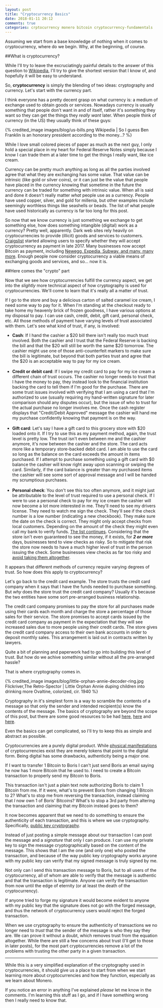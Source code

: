 ```yaml
---
layout: post
title: "Cryptocurrency Basics"
date: 2018-01-11 20:12
comments: true
categories: crptocurrency monero bitcoin cryptocurrency-fundamentals
---
```

Assuming we start from a base knowledge of nothing when it comes to cryptocurrency, where do we begin. Why, at the beginning, of course.

<!--more-->

##What is cryptocurrency?

While I'll try to leave the excruciatingly painful details to the answer of this question to [Wikipedia](https://en.wikipedia.org/wiki/Cryptocurrency), I'll try to give the shortest version that I know of, and hopefully it will be easy to understand.

So, **cryptocurrency** is simply the blending of two ideas: cryptography and currency. Let's start with the currency part.

I think everyone has a pretty decent grasp on what currency is: a medium of exchange used to obtain goods or services. Nowadays currency is usually something that people don't want in and of itself, rather it's something they want so they can get the things they _really want_ later. When people think of currency (in the US) they usually think of these guys:

{% credited_image images/blog/us-bills.png Wikipedia | So I guess Ben Franklin is an honorary president according to the money...? %}

While I love small colored pieces of paper as much as the next guy, I only hold a special place in my heart for Federal Reserve Notes simply because I know I can trade them at a later time to get the things I really want, like ice cream.

Currency can be pretty much anything as long as all the parties involved agree that what they are exchanging has some value. That value can be intrinsic (like gold or silver coins), or it can just be the value that people have placed in the currency knowing that sometime in the future the currency can be traded for something with intrinsic value. When all is said and done it doesn't really matter _what_ people use as a currency. People have used copper, silver, and gold for millenia, but other examples include seemingly worthless things like seashells or beads. The list of what people have used historically as currency is far too long for this post.

So now that we know currency is just something we exchange to get something else, how does something intangible (digital) work as a currency? Pretty well, apparently. Dark web sites rely heavily on cryptocurrencies to provide (illicit) goods and services to customers. [Craigslist](https://blockexplorer.com/news/craigslist-now-allows-specify-accept-cryptocurrency-payment/) started allowing users to specify whether they will accept cryptocurrency as payment in late 2017. Many businesses now accept Bitcoin as payment, including [Newegg, Expedia, Subway, and many, many more](https://99bitcoins.com/who-accepts-bitcoins-payment-companies-stores-take-bitcoins/). Enough people now consider cryptocurrency a viable means of exchanging goods and services, and so... now it is.

##Here comes the "crypto" part

Now that we see how cryptocurrencies fulfill the currency aspect, we get into the _slightly_ more technical aspect of how cryptography is used for cryptocurrencies. We'll come to learn that it's really all a matter of trust.

If I go to the store and buy a delicious carton of salted caramel ice cream, I need some way to pay for it. When I'm standing at the checkout ready to take home my heavenly brick of frozen goodness, I have various options at my disposal to pay. I can use cash, credit, debit, gift card, personal check, etc. All those methods of payment have varying levels of trust associated with them. Let's see what kind of trust, if any, is involved:

* **Cash**: If I hand the cashier a $20 bill there isn't really too much trust involved. Both the cashier and I trust that the Federal Reserve is backing the bill and that the $20 will still be worth the same $20 tomorrow. The cashier might use one of those anti-counterfeit markers to make sure the bill is legitimate, but beyond that both parties trust and agree that the $20 is an acceptable way to pay for my ice cream.</br></br>
* **Credit or debit card**: If I swipe my credit card to pay for my ice cream a different chain of trust occurs. The cashier no longer needs to trust that I have the money to pay, they instead look to the financial institution backing the card to tell them if I'm good for the purchase. There are some trust issues involved with verifying that I am using a card that I'm authorized to use (usually requiring my hand-written signature for later comparison should any disputes occur), but the issue of who to trust for the actual purchase no longer involves me. Once the cash register displays that "Credit/Debit Approved" message the cashier will hand me my purchase confidently knowing that payment is on the way.</br></br>
* **Gift card**: Let's say I have a gift card to this grocery store with $20 loaded onto it. If I try to use this as my payment method, again, the trust level is pretty low. The trust isn't even between me and the cashier anymore, it's now between the cashier and the store. The card acts more like a temporary store-backed debit card. I am able to use the card so long as the balance on the card exceeds the amount in items purchased. If I attempt to purchase something using a gift card with $0 balance the cashier will know right away upon scanning or swiping the card. Similarly, if the card balance is greater than my purchased items the cashier will see some sort of approval message and I will be handed my scrumptious purchases.</br></br>
* **Personal check**: You don't see this too often anymore, and it might just be attributable to the level of trust required to use a personal check. If I were to use a personal check to pay for my ice cream the cashier will now become a lot more interested in me. They'll need to see my drivers license. They need to watch me sign the check. They'll see if the check number is a low number (indicating a new checkbook). They make sure the date on the check is correct. They might only accept checks from local customers. Depending on the amount of the check they might even call my bank to verify funds. [The list continues](https://www.thebalance.com/avoid-taking-a-bad-check-315218). Considering that the store isn't even guaranteed to see the money, if it exists, for _**2 or more**_ days, businesses tend to view checks as risky. So to mitigate that risk the store now needs to have a much higher level of trust in the person issuing the check. Some businesses view checks as far too risky and [avoid taking them altogether](https://www.bankrate.com/finance/checking/protecting-your-small-business-from-bounced-checks.aspx).

It appears that different methods of currency require varying degrees of trust. So how does this apply to cryptocurrency?

Let's go back to the credit card example. The store trusts the credit card company when it says that I have the funds needed to purchase something. But _why_ does the store trust the credit card company? Usually it's because the two entities have some sort pre-arranged business relationship.

The credit card company promises to pay the store for all purchases made using their cards each month and charge the store a percentage of those sales for their service. The store promises to accept cards issued by the credit card company as payment in the expectation that they will see increased sales due to more people using their credit cards. The store gives the credit card company access to their own bank accounts in order to deposit monthly sales. This arrangement is laid out in contracts written by lawyers.

Quite a bit of planning and paperwork had to go into building this level of trust. But how do we achive something similar without all the pre-arranged hassle?

That is where cryptography comes in.

{% credited_image images/blog/little-orphan-annie-decoder-ring.jpg Flickriver,The Retro-Spector | Little Orphan Annie duping children into drinking more Ovaltine, colorized, cir. 1940 %}

Cryptography in it's simplest form is a way to scramble the contents of a message so that only the sender and intended recipient(s) know the contents of the message. The basics of cryptography are beyond the scope of this post, but there are some good resources to be had [here](https://blockgeeks.com/guides/cryptocurrencies-cryptography), [here](http://practicalcryptography.com) and [here](https://www.virtru.com/blog/encryption-basics).

Even the basics can get complicated, so I'll try to keep this as simple and abstract as possible.

Cryptocurrencies are a purely digital product. While [physical manifestations](https://www.coindesk.com/10-physical-bitcoins-good-bad-ugly/) of cryptocurrencies exist they are merely tokens that point to the digital form. Being digital has some drawbacks, authenticity being a major one.

If I want to transfer 1 Bitcoin to Boris I can't just send Boris an email saying he now has 1 more Bitcoin that he used to. I need to create a Bitcoin transaction to properly send my Bitcoin to Boris.

This transaction isn't just a plain text note authorizing Boris to claim 1 Bitcoin from me. If it were, what's to prevent Boris from changing 1 Bitcoin to 2? What's to stop me from reversing the transaction, instead claiming that _I_ now own 1 of Boris' Bitcoins? What's to stop a 3rd party from altering the transaction and claiming that my Bitcoin instead goes to them?

It now becomes apparent that we need to do something to ensure the authenticity of each transaction, and this is where we use cryptography. Specifically, [public key cryptography](https://en.wikipedia.org/wiki/Public-key_cryptography).

Instead of just posting a simple message about our transaction I can post the message and a _signature_ that only I can produce. I can use my private key to sign the message cryptographically based on the content of the message. This shows that I am the one (and only one) who posted the transaction, and because of the way public key cryptography works anyone with my public key can verify that my signed message is truly signed by me.

Not only can I send this transaction message to Boris, but to all users of the cryptocurrency, all of whom are able to verify that the message is authentic and that the transaction is legitimate. Anyone can verify the transaction from now until the edge of eternity (or at least the death of the cryptocurrency).

If anyone tried to forge my signature it would become evident to anyone with my public key that the signature does not go with the forged message, and thus the network of cryptocurrency users would reject the forged transaction.

When we use cryptography to ensure the authenticity of transactions we no longer need to _trust_ that the sender of the message is who they say they are. We can prove it without a doubt, which removes trust from the equation altogether. While there are still a few concerns about trust (I'll get to those in later posts), for the most part cryptocurrencies remove a lot of the problems with trusting the other party in a given transaction.

---

While this is a very simplified explanation of the cryptography used in cryptocurrencies, it should give us a place to start from when we start learning more about cryptocurrencies and how they function, especially as we learn about Monero.

If you notice an error in anything I've explained _please_ let me know in the comments. I'm learning this stuff as I go, and if I have something wrong then I really need to know that.
